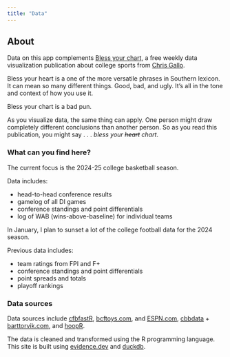 ```yaml
---
title: "Data"
---
```


## About

Data on this app complements [Bless your chart](https://blessyourchart.substack.com/), a free weekly data visualization publication about college sports from [Chris Gallo](https://hellogallo.com/).

Bless your heart is a one of the more versatile phrases in Southern lexicon. It can mean so many different things. Good, bad, and ugly. It’s all in the tone and context of how you use it.

Bless your chart is a bad pun.

As you visualize data, the same thing can apply. One person might draw completely different conclusions than another person. So as you read this publication, you might say . . . _bless your ~~heart~~ chart_.

### What can you find here?

The current focus is the 2024-25 college basketball season.

Data includes:

- head-to-head conference results
- gamelog of all DI games
- conference standings and point differentials
- log of WAB (wins-above-baseline) for individual teams

In January, I plan to sunset a lot of the college football data for the 2024 season.

Previous data includes:

- team ratings from FPI and F+
- conference standings and point differentials
- point spreads and totals
- playoff rankings

### Data sources

Data sources include [cfbfastR](https://cfbfastr.sportsdataverse.org/index.html), [bcftoys.com](https://www.bcftoys.com/), and [ESPN.com](https://www.espn.com/), [cbbdata](https://github.com/andreweatherman/cbbdata/tree/main) + [barttorvik.com](https://barttorvik.com/#), and [hoopR](https://hoopr.sportsdataverse.org/).

The data is cleaned and transformed using the R programming language. This site is built using [evidence.dev](https://evidence.dev/) and [duckdb](https://duckdb.org/).
